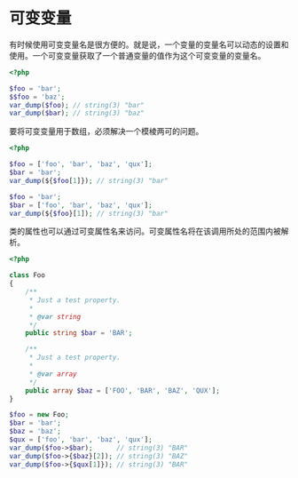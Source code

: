 # 可变变量

有时候使用可变变量名是很方便的。就是说，一个变量的变量名可以动态的设置和使用。一个可变变量获取了一个普通变量的值作为这个可变变量的变量名。

```php
<?php

$foo = 'bar';
$$foo = 'baz';
var_dump($foo); // string(3) "bar"
var_dump($bar); // string(3) "baz"

```

要将可变变量用于数组，必须解决一个模棱两可的问题。

```php
<?php

$foo = ['foo', 'bar', 'baz', 'qux'];
$bar = 'bar';
var_dump(${$foo[1]}); // string(3) "bar"

$foo = 'bar';
$bar = ['foo', 'bar', 'baz', 'qux'];
var_dump(${$foo}[1]); // string(3) "bar"

```

类的属性也可以通过可变属性名来访问。可变属性名将在该调用所处的范围内被解析。

```php
<?php

class Foo
{
    /**
     * Just a test property.
     *
     * @var string
     */
    public string $bar = 'BAR';

    /**
     * Just a test property.
     *
     * @var array
     */
    public array $baz = ['FOO', 'BAR', 'BAZ', 'QUX'];
}

$foo = new Foo;
$bar = 'bar';
$baz = 'baz';
$qux = ['foo', 'bar', 'baz', 'qux'];
var_dump($foo->$bar);      // string(3) "BAR"
var_dump($foo->{$baz}[2]); // string(3) "BAZ"
var_dump($foo->{$qux[1]}); // string(3) "BAR"

```

